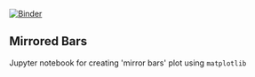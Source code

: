 [![Binder](https://mybinder.org/badge_logo.svg)](https://mybinder.org/v2/gh/haganenoneko/mirrored_bars/HEAD?labpath=https%3A%2F%2Fgithub.com%2Fhaganenoneko%2Fmirrored_bars%2Fblob%2Fmain%2Fsrc%2Fmain.ipynb)

## Mirrored Bars
Jupyter notebook for creating 'mirror bars' plot using `matplotlib`
